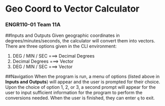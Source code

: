 # Geo Coord to Vector Calculator
### ENGR110-01 Team 11A

##Inputs and Outputs
Given geographic coordinates in degrees/minutes/seconds, the calculator will convert them into vectors.
There are three options given in the CLI environment:
1. DEG / MIN / SEC ===> Decimal Degrees
2. Decimal Degrees ===> Vector
3. DEG / MIN / SEC ===> Vector

##Navigation
When the program is run, a menu of options (listed above in **Inputs and Outputs**) will appear and the user is prompted for their choice. Upon the choice of option 1, 2, or 3, a second prompt will appear for the user to input sufficient information for the program to perform the conversions needed.
When the user is finished, they can enter ``q`` to exit.

